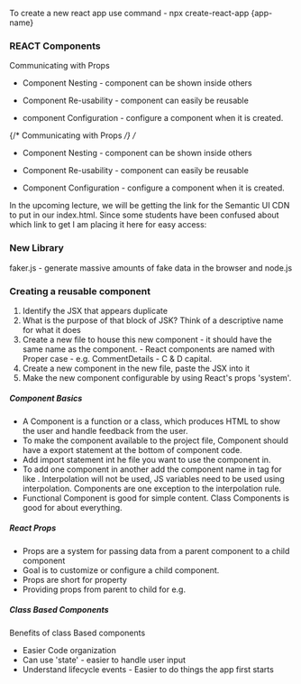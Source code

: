 To create a new react app use command - npx create-react-app {app-name}

### REACT Components

Communicating with Props

- Component Nesting - component can be shown inside others


- Component Re-usability - component can easily be reusable
- component Configuration - configure a component when it is created.

{/*  Communicating with Props */}
/*
- Component Nesting - component can be shown inside others


- Component Re-usability - component can easily be reusable
- Component Configuration - configure a component when it is created.

In the upcoming lecture, we will be getting the link for the Semantic UI CDN to put in our index.html. Since some students have been confused about which link to get I am placing it here for easy access:

<link rel="stylesheet" href="https://cdnjs.cloudflare.com/ajax/libs/semantic-ui/2.4.1/semantic.min.css">

### New Library
faker.js - generate massive amounts of fake data in the browser and node.js

### Creating a reusable component

1. Identify the JSX that appears duplicate
2. What is the purpose of that block of JSK? Think of a descriptive name for what it does
3. Create a new file to house this new component - it should have the same name as the component. - React components are named with Proper case - e.g. CommentDetails - C & D capital.
4. Create a new component in the new file, paste the JSX into it
5. Make the new component configurable by using React's props 'system'.


##### Component Basics
- A Component is a function or a class, which produces HTML to show the user and handle feedback from the user.
- To make the component available to the project file, Component should have a export statement at the bottom of component code.
- Add import statement int he file you want to use the component in.
- To add one component in another add the component name in tag for like <CommentDetail />. Interpolation will not be used, JS variables need to be used using interpolation. Components are one exception to the interpolation rule.
- Functional Component is good for simple content. Class Components is good for about everything.

##### React Props
- Props are a system for passing data from a parent component to a child component
- Goal is to customize or configure a child component.
- Props are short for property
- Providing props from parent to child for e.g. <CommonDetail author = "Sam" />

##### Class Based Components
Benefits of class Based components
- Easier Code organization
- Can use 'state' -  easier to handle user input
- Understand lifecycle events - Easier to do things the app first starts

